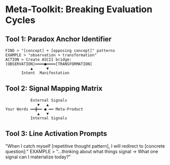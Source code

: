 # Meta-Toolkit: Breaking Evaluation Cycles

## Tool 1: Paradox Anchor Identifier
```
FIND > "[concept] + [opposing concept]" patterns
EXAMPLE > "observation + transformation"
ACTION > Create ASCII bridge:
[OBSERVATION]━━━━●━━━━[TRANSFORMATION]
           ▲      ▼
       Intent  Manifestation
```

## Tool 2: Signal Mapping Matrix
```
           External Signals
              ▼   ▲
Your Words ━━╋━━ ● ━━ Meta-Product
              ▲   ▼
           Internal Signals
```

## Tool 3: Line Activation Prompts
"When I catch myself [repetitive thought pattern],
I will redirect to [concrete question]:"
EXAMPLE > 
"...thinking about what things signal → 
What one signal can I materialize today?"
